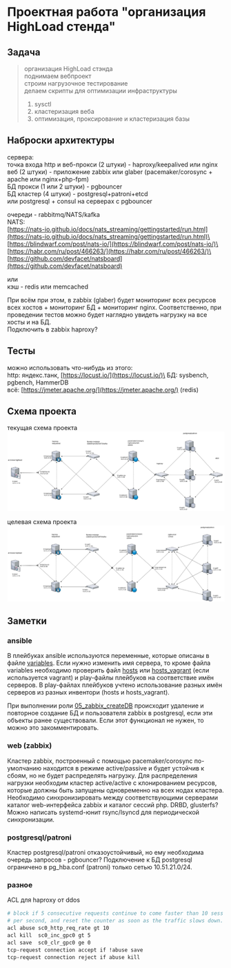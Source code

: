 # Проектная работа "организация HighLoad стенда"

## Задача

> организация HighLoad стэнда\
> поднимаем вебпроект\
> строим нагрузочное тестирование\
> делаем скрипты для оптимизации инфраструктуры
> 1) sysctl
> 2) кластеризация веба
> 3) оптимизация, проксирование и кластеризация базы

## Наброски архитектуры

сервера:\
точка входа http и веб-прокси (2 штуки) - haproxy/keepalived или nginx\
веб (2 штуки) - приложение zabbix или glaber (pacemaker/corosync + apache или nginx+php-fpm)\
БД прокси (1 или 2 штуки) - pgbouncer\
БД кластер (4 штуки) - postgresql+patroni+etcd\
или postgresql + consul на серверах с pgbouncer

очереди - rabbitmq/NATS/kafka\
NATS:\
[https://nats-io.github.io/docs/nats_streaming/gettingstarted/run.html](https://nats-io.github.io/docs/nats_streaming/gettingstarted/run.html)\
[https://blindwarf.com/post/nats-io/](https://blindwarf.com/post/nats-io/)\
[https://habr.com/ru/post/466263/](https://habr.com/ru/post/466263/)\
[https://github.com/devfacet/natsboard](https://github.com/devfacet/natsboard)

или\
кэш - redis или memcached

При всём при этом, в zabbix (glaber) будет мониторинг всех ресурсов всех хостов + мониторинг БД + мониторинг nginx. Соответственно, при проведении тестов можно будет наглядно увидеть нагрузку на все хосты и на БД.\
Подключить в zabbix haproxy?

## Тесты

можно использовать что-нибудь из этого:\
http: яндекс.танк, [https://locust.io/](https://locust.io/)\
БД: sysbench, pgbench, HammerDB\
всё: [https://jmeter.apache.org/](https://jmeter.apache.org/) (redis)

## Схема проекта

текущая схема проекта
![scheme_current.png](scheme/scheme_current.png)

целевая схема проекта
![scheme_target.png](scheme/scheme_target.png)

## Заметки

### ansible

В плейбуках ansible используются переменные, которые описаны в файле [variables](provisioning/HA/variables). Если нужно изменить имя сервера, то кроме файла variables необходимо проверить файл [hosts](provisioning/HA/hosts) или [hosts_vagrant](provisioning/HA/hosts_vagrant) (если используется vagrant) и play-файлы плейбуков на соответствие имён серверов.
В play-файлах плейбуков учтено использование разных имён серверов из разных инвентори (hosts и hosts_vagrant).

При выполнении роли [05_zabbix_createDB](provisioning/HA/05_zabbix_createDB/tasks/main.yml) происходит удаление и повторное создание БД и пользователя zabbix в postgresql, если эти объекты ранее существовали. Если этот функционал не нужен, то можно это закомментировать.

### web (zabbix)

Кластер zabbix, построенный с помощью pacemaker/corosync по-умолчанию находится в режиме active/passive и будет устойчив к сбоям, но не будет распределять нагрузку. Для распределения нагрузки необходим кластер active/active с клонированием ресурсов, которые должны быть запущены одновременно на всех нодах кластера.
Необходимо синхронизировать между соответствующими серверами каталог web-интерфейса zabbix и каталог сессий php. DRBD, glusterfs? Можно написать systemd-юнит rsync/lsyncd для периодической синхронизации.

### postgresql/patroni

Кластер postgresql/patroni отказоустойчивый, но ему необходима очередь запросов - pgbouncer?
Подключение к БД postgresql ограничено в pg_hba.conf (patroni) только сетью 10.51.21.0/24.

### разное

ACL для haproxy от ddos

```bash
# block if 5 consecutive requests continue to come faster than 10 sess
# per second, and reset the counter as soon as the traffic slows down.
acl abuse sc0_http_req_rate gt 10
acl kill  sc0_inc_gpc0 gt 5
acl save  sc0_clr_gpc0 ge 0
tcp-request connection accept if !abuse save
tcp-request connection reject if abuse kill
```
